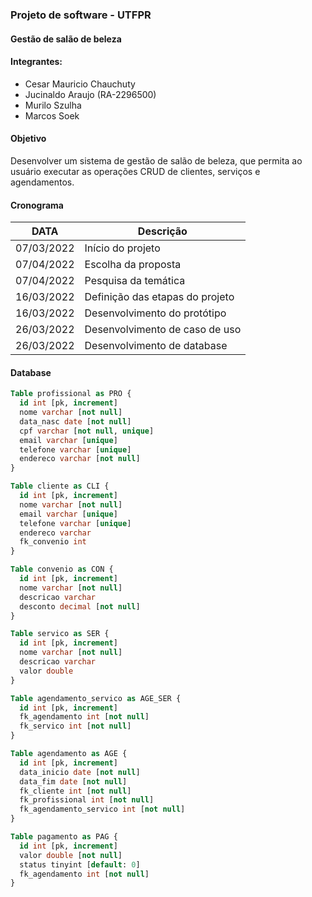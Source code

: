 ### Projeto de software - UTFPR

#### Gestão de salão de beleza

#### Integrantes:
  - Cesar Mauricio Chauchuty
  - Jucinaldo Araujo (RA-2296500)
  - Murilo  Szulha
  - Marcos Soek

#### Objetivo
Desenvolver um sistema de gestão de salão de beleza, que  permita ao usuário executar as operações CRUD de clientes, serviços e agendamentos.

#### Cronograma

| DATA       |             Descrição            |
|------------|----------------------------------|
| 07/03/2022 | Início do projeto                |
| 07/04/2022 | Escolha da proposta              |
| 07/04/2022 | Pesquisa da temática             |
| 16/03/2022 | Definição das etapas do projeto  |
| 16/03/2022 | Desenvolvimento do protótipo     |
| 26/03/2022 | Desenvolvimento de caso de uso   |
| 26/03/2022 | Desenvolvimento de database      |

#### Database
```sql
Table profissional as PRO {
  id int [pk, increment]
  nome varchar [not null]
  data_nasc date [not null]
  cpf varchar [not null, unique]
  email varchar [unique]
  telefone varchar [unique]
  endereco varchar [not null]
}

Table cliente as CLI {
  id int [pk, increment]
  nome varchar [not null]
  email varchar [unique]
  telefone varchar [unique]
  endereco varchar
  fk_convenio int
}

Table convenio as CON {
  id int [pk, increment]
  nome varchar [not null]
  descricao varchar 
  desconto decimal [not null]
}

Table servico as SER {
  id int [pk, increment]
  nome varchar [not null]
  descricao varchar
  valor double
}

Table agendamento_servico as AGE_SER {
  id int [pk, increment]
  fk_agendamento int [not null]
  fk_servico int [not null]
}

Table agendamento as AGE {
  id int [pk, increment]
  data_inicio date [not null]
  data_fim date [not null]
  fk_cliente int [not null]
  fk_profissional int [not null]
  fk_agendamento_servico int [not null]
}

Table pagamento as PAG {
  id int [pk, increment]
  valor double [not null]
  status tinyint [default: 0]
  fk_agendamento int [not null]
}
```
